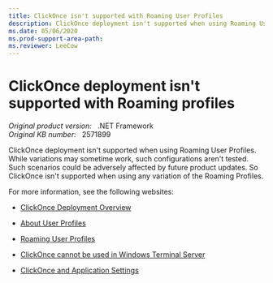 ```yaml
---
title: ClickOnce isn't supported with Roaming User Profiles
description: ClickOnce deployment isn't supported when using Roaming User Profiles. While variations may sometime work, such configurations are not tested. Such scenarios could be adversely affected by future product updates.
ms.date: 05/06/2020
ms.prod-support-area-path: 
ms.reviewer: LeeCow
---
```

# ClickOnce deployment isn't supported with Roaming profiles

_Original product version:_ &nbsp; .NET Framework  
_Original KB number:_ &nbsp; 2571899

ClickOnce deployment isn't supported when using Roaming User Profiles. While variations may sometime work, such configurations aren't tested. Such scenarios could be adversely affected by future product updates. So ClickOnce isn't supported when using any variation of the Roaming Profiles.

For more information, see the following websites:

- [ClickOnce Deployment Overview](/previous-versions/visualstudio/visual-studio-2008/142dbbz4(v=vs.90))

- [About User Profiles](/previous-versions/windows/desktop/legacy/bb776892(v=vs.85))

- [Roaming User Profiles](https://docs.microsoft.com/previous-versions/windows/desktop/legacy/bb776897(v=vs.85))

- [ClickOnce cannot be used in Windows Terminal Server](https://support.microsoft.com/help/2020945)

- [ClickOnce and Application Settings](/visualstudio/deployment/clickonce-and-application-settings?view=vs-2015)
